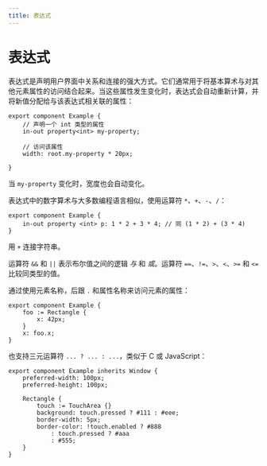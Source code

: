 ```yaml
---
title: 表达式
---
```

# 表达式

表达式是声明用户界面中关系和连接的强大方式。它们通常用于将基本算术与对其他元素属性的访问结合起来。当这些属性发生变化时，表达式会自动重新计算，并将新值分配给与该表达式相关联的属性：

```slint
export component Example {
    // 声明一个 int 类型的属性
    in-out property<int> my-property;

    // 访问该属性
    width: root.my-property * 20px;

}
```

当 `my-property` 变化时，宽度也会自动变化。

表达式中的数字算术与大多数编程语言相似，使用运算符 `*`、`+`、`-`、`/`：

```slint
export component Example {
    in-out property <int> p: 1 * 2 + 3 * 4; // 同 (1 * 2) + (3 * 4)
}
```

用 `+` 连接字符串。

运算符 `&&` 和 `||` 表示布尔值之间的逻辑 *与* 和 *或*。运算符 `==`、`!=`、`>`、`<`、`>=` 和 `<=` 比较同类型的值。

通过使用元素名称，后跟 `.` 和属性名称来访问元素的属性：

```slint
export component Example {
    foo := Rectangle {
        x: 42px;
    }
    x: foo.x;
}
```

也支持三元运算符 `... ? ... : ...`，类似于 C 或 JavaScript：

```slint
export component Example inherits Window {
    preferred-width: 100px;
    preferred-height: 100px;

    Rectangle {
        touch := TouchArea {}
        background: touch.pressed ? #111 : #eee;
        border-width: 5px;
        border-color: !touch.enabled ? #888
            : touch.pressed ? #aaa
            : #555;
    }
}
```